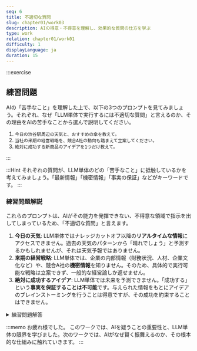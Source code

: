 ```yaml
---
seq: 6
title: 不適切な質問
slug: chapter01/work03
description: AIの得意・不得意を理解し、効果的な質問の仕方を学ぶ
type: work
relation: chapter01/work01
difficulty: 1
displayLanguage: ja
duration: 15
---
```


:::exercise

## 練習問題

AIの「苦手なこと」を理解した上で、以下の3つのプロンプトを見てみましょう。それぞれ、なぜ「LLM単体で実行するには不適切な質問」と言えるのか、その理由をAIの苦手なことから選んで説明してください。

1.  `今日の渋谷駅周辺の天気と、おすすめの傘を教えて。`
2.  `当社の来期の経営戦略を、競合A社の動向も踏まえて立案してください。`
3.  `絶対に成功する新商品のアイデアを1つだけ教えて。`

:::

:::Hint
それぞれの質問が、LLM単体のどの「苦手なこと」に抵触しているかを考えてみましょう。「最新情報」「機密情報」「事実の保証」などがキーワードです。
:::

### 練習問題解説

これらのプロンプトは、AIがその能力を発揮できない、不得意な領域で指示を出してしまっているため、「不適切な質問」と言えます。

1.  **今日の天気**: LLM単体ではナレッジカットオフ以降の**リアルタイムな情報**にアクセスできません。過去の天気のパターンから「晴れでしょう」と予測するかもしれませんが、それは天気予報ではありません。
2.  **来期の経営戦略**: LLM単体では、企業の内部情報（財務状況、人材、企業文化など）や、競合A社の**機密情報**を知りません。そのため、具体的で実行可能な戦略は立案できず、一般的な経営論しか返せません。
3.  **絶対に成功するアイデア**: LLM単体では未来を予測できません。「成功する」という**事実を保証することは不可能**です。与えられた情報をもとにアイデアのブレインストーミングを行うことは得意ですが、その成功を約束することはできません。

<details>
<summary>練習問題解答</summary>

1.  **理由**: LLM単体ではナレッジカットオフ以降の**リアルタイムな情報**を持っていないため。
2.  **理由**: LLM単体では企業の**機密情報**を知らないため。
3.  **理由**: LLM単体では**事実を保証したり、未来を予測したりする**ことができないため。

</details>

:::memo
お疲れ様でした。
このワークでは、AIを疑うことの重要性と、LLM単体の限界を学びました。次のワークでは、AIがなぜ賢く振舞えるのか、その根本的な仕組みに触れていきます。
:::
